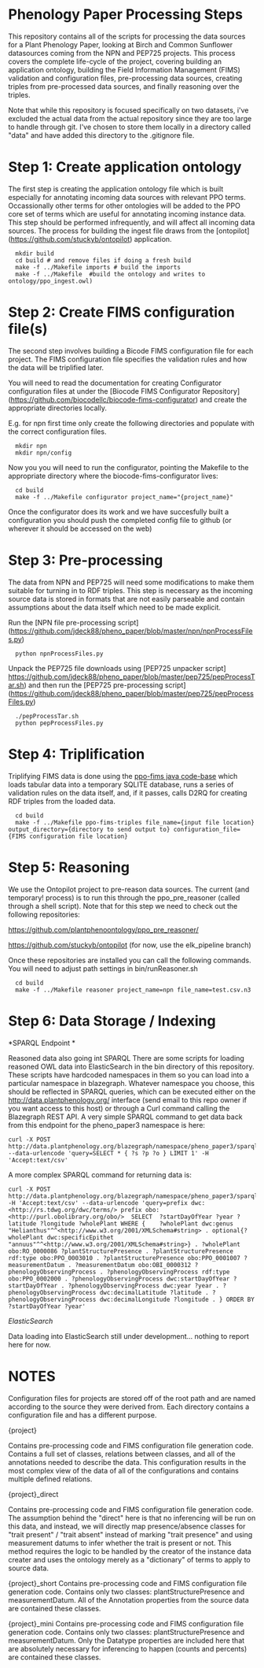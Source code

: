# Phenology Paper Processing Steps

This repository contains all of the scripts for processing the data sources for a Plant
Phenology Paper, looking at Birch and Common Sunflower datasources coming from  the NPN
and PEP725 projects.  This process covers the complete life-cycle of the project, covering building
an application ontology, building the Field Information Management (FIMS) validation and configuration
files, pre-processing data sources, creating triples from pre-processed data sources, and finally
reasoning over the triples.

Note that while this repository is focused specifically on two datasets, i've excluded 
the actual data from the actual repository since they are too large to handle through git.
I've chosen to store them locally in a directory called "data" and have added this directory to the 
.gitignore file. 

# Step 1: Create application ontology

The first step is creating the application ontology file which is built especially 
for annotating incoming data sources with relevant PPO terms.   Occassionally other terms for other 
ontologies will be added to the PPO core set of terms which are useful for annotating incoming instance data.
This step should be performed infrequently, and will affect all incoming data sources.  The process for building the 
ingest file  draws from the [ontopilot] (https://github.com/stuckyb/ontopilot) application.

```
  mkdir build
  cd build # and remove files if doing a fresh build
  make -f ../Makefile imports # build the imports
  make -f ../Makefile  #build the ontology and writes to ontology/ppo_ingest.owl)
```		
# Step 2: Create FIMS configuration file(s) 

The second step involves building a Bicode FIMS configuration file for each project.  The FIMS
configuration file specifies the validation rules and how the data will be triplified later.

You will need to read the documentation for creating Configurator configuration files at under the [Biocode FIMS Configurator Repository] (https://github.com/biocodellc/biocode-fims-configurator) and create the appropriate directories locally.

E.g. for npn first time only create the following directories and populate with the correct configuration files.
```
  mkdir npn
  mkdir npn/config
```

Now you you will need to run the configurator, pointing the Makefile to the appropriate directory where the biocode-fims-configurator lives:
```
  cd build
  make -f ../Makefile configurator project_name="{project_name}"
```

Once the configurator does its work and we have succesfully built a configuration you should push 
the completed config file to github (or wherever it should be accessed on the web)
 
# Step 3: Pre-processing 

The data from NPN and PEP725 will need some modifications to make them
suitable for turning in to RDF triples.  This step is necessary as the incoming source data is 
stored in formats that are not easily parseable and contain assumptions about the data itself which need to be made explicit.

Run the [NPN file pre-processing script] (https://github.com/jdeck88/pheno_paper/blob/master/npn/npnProcessFiles.py)

```
  python npnProcessFiles.py
```

Unpack the PEP725 file downloads using [PEP725 unpacker script] https://github.com/jdeck88/pheno_paper/blob/master/pep725/pepProcessTar.sh) and then run the [PEP725 pre-processing script] (https://github.com/jdeck88/pheno_paper/blob/master/pep725/pepProcessFiles.py)

```
  ./pepProcessTar.sh
  python pepProcessFiles.py
```

# Step 4: Triplification

Triplifying FIMS data is done using the [ppo-fims java code-base](https://github.com/biocodellc/ppo-fims) which loads tabular data into a temporary SQLITE database, runs a series of validation rules on the data itself, and, if it passes, calls D2RQ for creating RDF triples from the loaded data.  

```
  cd build
  make -f ../Makefile ppo-fims-triples file_name={input file location} output_directory={directory to send output to} configuration_file={FIMS configuration file location}
```

# Step 5: Reasoning

We use the Ontopilot project to pre-reason data sources.  The current (and temporary! process) is to run this through the ppo_pre_reasoner (called through a shell script).  Note that for this step we need to check out the following repositories:

https://github.com/plantphenoontology/ppo_pre_reasoner/

https://github.com/stuckyb/ontopilot  (for now, use the elk_pipeline branch)

Once these repositories are installed you can call the following commands.  You will need to adjust path settings in bin/runReasoner.sh
```
  cd build
  make -f ../Makefile reasoner project_name=npn file_name=test.csv.n3
```

# Step 6: Data Storage / Indexing

*SPARQL Endpoint *

Reasoned data also going int SPARQL
There are some scripts for loading reasoned OWL data into ElasticSearch in the bin directory of this repository.  These scripts have hardcoded namespaces in them so you can load into a particular namespace in blazegraph.  Whatever namespace you choose, this should
be reflected in SPARQL queries, which can be executed either on the http://data.plantphenology.org/ interface (send email to this repo owner if you want access to this host) or through a Curl command calling the Blazegraph REST API.  A very simple SPARQL command to get data back from this endpoint for the pheno_paper3 namespace is here:

```
curl -X POST http://data.plantphenology.org/blazegraph/namespace/pheno_paper3/sparql --data-urlencode 'query=SELECT * { ?s ?p ?o } LIMIT 1' -H 'Accept:text/csv'
```

A more complex SPARQL command for returning data is:

```
curl -X POST http://data.plantphenology.org/blazegraph/namespace/pheno_paper3/sparql -H 'Accept:text/csv' --data-urlencode 'query=prefix dwc: <http://rs.tdwg.org/dwc/terms/> prefix obo: <http://purl.obolibrary.org/obo/>  SELECT  ?startDayOfYear ?year ?latitude ?longitude ?wholePlant WHERE {    ?wholePlant dwc:genus "Helianthus"^^<http://www.w3.org/2001/XMLSchema#string> . optional{?wholePlant dwc:specificEpithet "annuus"^^<http://www.w3.org/2001/XMLSchema#string>} . ?wholePlant obo:RO_0000086 ?plantStructurePresence . ?plantStructurePresence rdf:type obo:PPO_0003010 . ?plantStructurePresence obo:PPO_0001007 ?measurementDatum . ?measurementDatum obo:OBI_0000312 ?phenologyObservingProcess . ?phenologyObservingProcess rdf:type obo:PPO_0002000 . ?phenologyObservingProcess dwc:startDayOfYear ?startDayOfYear . ?phenologyObservingProcess dwc:year ?year . ?phenologyObservingProcess dwc:decimalLatitude ?latitude . ?phenologyObservingProcess dwc:decimalLongitude ?longitude . } ORDER BY ?startDayOfYear ?year'
```

*ElasticSearch* 

Data loading into ElasticSearch still under development... nothing to report here for now.

# NOTES

Configuration files for projects are stored off of the root path and are named according to the source they were derived from.
Each directory contains a configuration file and has a different purpose.

{project} 

Contains pre-processing code and FIMS configuration file generation code.
Contains a full set of classes, relations between classes, and all of the annotations needed to describe the data.  This configuration results in the 
most complex view of the data of all of the configurations and contains multiple defined relations.  

{project}_direct

Contains pre-processing code and FIMS configuration file generation code. The assumption behind the "direct" here is that no inferencing 
will be run on this data, and instead, we will directly map presence/absence classes for "trait present" / "trait absent" instead of 
marking "trait presence" and using measurement datums to infer whether the trait is present or not.  This method requires the logic to be
handled by the creator of the instance data creater and uses the ontology merely as a "dictionary" of terms to apply to source data.

{project}_short
Contains pre-processing code and FIMS configuration file generation code.
Contains only two classes: plantStructurePresence and measurementDatum.  All of the Annotation properties from the source data
are contained these classes. 

{project}_mini
Contains pre-processing code and FIMS configuration file generation code.
Contains only two classes: plantStructurePresence and measurementDatum.  Only the Datatype properties are included here  that are absolutely necessary for inferencing to happen (counts and percents)
are contained these classes. 


